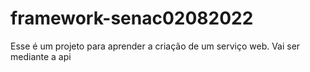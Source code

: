 # framework-senac02082022

Esse é um projeto para aprender a criação de um serviço web.
Vai ser mediante a api